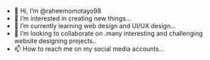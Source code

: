 - 👋 Hi, I’m @raheemomotayo98
- 👀 I’m interested in creating new things...
- 🌱 I’m currently learning web design and UI/UX design...
- 💞️ I’m looking to collaborate on .many interesting and challenging website designing projects..
- 📫 How to reach me on my social media accounts...

<!---
raheemomotayo98/raheemomotayo98 is a ✨ special ✨ repository because its `README.md` (this file) appears on your GitHub profile.
You can click the Preview link to take a look at your changes.
--->
